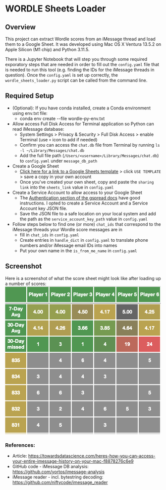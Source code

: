 # WORDLE Sheets Loader

## Overview
This project can extract Wordle scores from an iMessage thread and load them to a Google Sheet. It was developed using Mac OS X Ventura 13.5.2 on Apple Silicon (M1 chip) and Python 3.11.5.

There is a Jupyter Notebook that will step you through some required exporatory steps that are needed in order to fill out the `config.yaml` file that is needed to run this tool (e.g. finding the IDs for the iMessage threads in question). Once the `config.yaml` is set up correctly, the `wordle_sheets_loader.py` script can be called from the command line.

## Required Setup
* (Optional): If you have conda installed, create a Conda environment using env.txt file:
    * conda env create --file wordle-py-env.txt
* Allow access Full Disk Access for Terminal application so Python can read iMessage database:
    * System Settings > Privacy & Security > Full Disk Access > enable Terminal (use `+` icon to add if needed)
    * Confirm you can access the `chat.db` file from Terminal by running `ls -l ~/Library/Messages/chat.db`
    * Add the full file path (`/Users/<username>/Library/Messages/chat.db`) to `config.yaml` under `message_db_path`
* Create a Google Sheet
    * [Click here for a link to a Google Sheets template](https://docs.google.com/spreadsheets/d/1EwmcvUiSpH96aSp_1WPyiRNOgkXEi9m7SnZVAY5fHVw/template/preview) > click `USE TEMPLATE` > save a copy in your own account
    * Once you've created your own sheet, copy and paste the `sharing link` into the `sheets_link` value in `config.yaml`
* Create a Service Account to allow access to your Google Sheet
    * The [Authentication section of the gspread docs](https://docs.gspread.org/en/latest/oauth2.html) have good instructions. I opted to create a Service Account and a Service Account key JSON file.
    * Save the JSON file to a safe location on your local system and add the path as the `service_account_key_path` value in `config.yaml`
* Follow steps below to find one (or more) `chat_ids` that correspond to the iMessage threads your Wordle score messages are in
    * fill in `chat_ids` in `config.yaml`
    * Create entries in `handle_dict` in `config.yaml` to translate phone numbers and/or iMessage email IDs into names
    * Put your own name in the `is_from_me_name` in `config.yaml`

## Screenshot
Here is a screenshot of what the score sheet might look like after loading up a number of scores:
![Sample score sheet](./images/sheet_screenshot.png)

### References:
* Article: https://towardsdatascience.com/heres-how-you-can-access-your-entire-imessage-history-on-your-mac-f8878276c6e9
* GitHub code - iMessage DB analysis: https://github.com/yortos/imessage-analysis
* iMessage reader - incl. bytestring decoding: https://github.com/niftycode/imessage_reader

